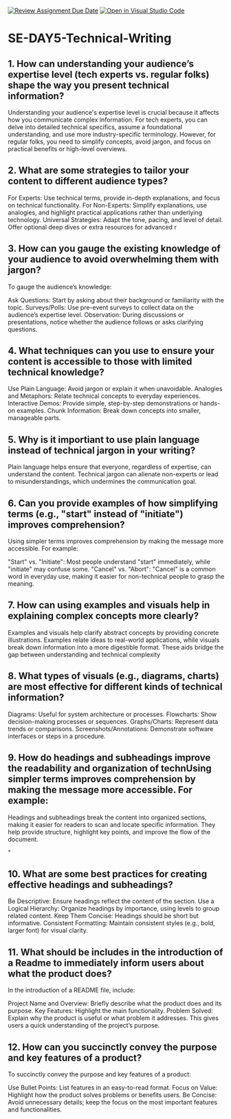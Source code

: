 [![Review Assignment Due Date](https://classroom.github.com/assets/deadline-readme-button-22041afd0340ce965d47ae6ef1cefeee28c7c493a6346c4f15d667ab976d596c.svg)](https://classroom.github.com/a/zsAR-pyY)
[![Open in Visual Studio Code](https://classroom.github.com/assets/open-in-vscode-2e0aaae1b6195c2367325f4f02e2d04e9abb55f0b24a779b69b11b9e10269abc.svg)](https://classroom.github.com/online_ide?assignment_repo_id=15820486&assignment_repo_type=AssignmentRepo)
# SE-DAY5-Technical-Writing
## 1. How can understanding your audience’s expertise level (tech experts vs. regular folks) shape the way you present technical information?
Understanding your audience's expertise level is crucial because it affects how you communicate complex information. For tech experts, you can delve into detailed technical specifics, assume a foundational understanding, and use more industry-specific terminology. However, for regular folks, you need to simplify concepts, avoid jargon, and focus on practical benefits or high-level overviews.
## 2. What are some strategies to tailor your content to different audience types?
For Experts: Use technical terms, provide in-depth explanations, and focus on technical functionality.
For Non-Experts: Simplify explanations, use analogies, and highlight practical applications rather than underlying technology.
Universal Strategies: Adapt the tone, pacing, and level of detail. Offer optional deep dives or extra resources for advanced r
## 3. How can you gauge the existing knowledge of your audience to avoid overwhelming them with jargon?
To gauge the audience’s knowledge:

Ask Questions: Start by asking about their background or familiarity with the topic.
Surveys/Polls: Use pre-event surveys to collect data on the audience’s expertise level.
Observation: During discussions or presentations, notice whether the audience follows or asks clarifying questions.
## 4. What techniques can you use to ensure your content is accessible to those with limited technical knowledge?
Use Plain Language: Avoid jargon or explain it when unavoidable.
Analogies and Metaphors: Relate technical concepts to everyday experiences.
Interactive Demos: Provide simple, step-by-step demonstrations or hands-on examples.
Chunk Information: Break down concepts into smaller, manageable parts.
## 5. Why is it importiant to use plain language instead of technical jargon in your writing?
Plain language helps ensure that everyone, regardless of expertise, can understand the content. Technical jargon can alienate non-experts or lead to misunderstandings, which undermines the communication goal.

## 6. Can you provide examples of how simplifying terms (e.g., "start" instead of "initiate") improves comprehension?
Using simpler terms improves comprehension by making the message more accessible. For example:

"Start" vs. "Initiate": Most people understand "start" immediately, while "initiate" may confuse some.
"Cancel" vs. "Abort": "Cancel" is a common word in everyday use, making it easier for non-technical people to grasp the meaning.
## 7. How can using examples and visuals help in explaining complex concepts more clearly?
Examples and visuals help clarify abstract concepts by providing concrete illustrations. Examples relate ideas to real-world applications, while visuals break down information into a more digestible format. These aids bridge the gap between understanding and technical complexity
## 8. What types of visuals (e.g., diagrams, charts) are most effective for different kinds of technical information?
Diagrams: Useful for system architecture or processes.
Flowcharts: Show decision-making processes or sequences.
Graphs/Charts: Represent data trends or comparisons.
Screenshots/Annotations: Demonstrate software interfaces or steps in a procedure.
## 9. How do headings and subheadings improve the readability and organization of technUsing simpler terms improves comprehension by making the message more accessible. For example:
Headings and subheadings break the content into organized sections, making it easier for readers to scan and locate specific information. They help provide structure, highlight key points, and improve the flow of the document.

"
## 10. What are some best practices for creating effective headings and subheadings?
Be Descriptive: Ensure headings reflect the content of the section.
Use a Logical Hierarchy: Organize headings by importance, using levels to group related content.
Keep Them Concise: Headings should be short but informative.
Consistent Formatting: Maintain consistent styles (e.g., bold, larger font) for visual clarity.

## 11. What should be includes in the introduction of a Readme to immediately inform users about what the product does?
In the introduction of a README file, include:

Project Name and Overview: Briefly describe what the product does and its purpose.
Key Features: Highlight the main functionality.
Problem Solved: Explain why the product is useful or what problem it addresses. This gives users a quick understanding of the project’s purpose.
## 12. How can you succinctly convey the purpose and key features of a product?


To succinctly convey the purpose and key features of a product:

Use Bullet Points: List features in an easy-to-read format.
Focus on Value: Highlight how the product solves problems or benefits users.
Be Concise: Avoid unnecessary details; keep the focus on the most important features and functionalities.

